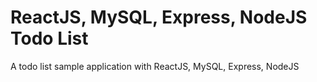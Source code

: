 # ReactJS, MySQL, Express, NodeJS Todo List
A todo list sample application with ReactJS, MySQL, Express, NodeJS 
